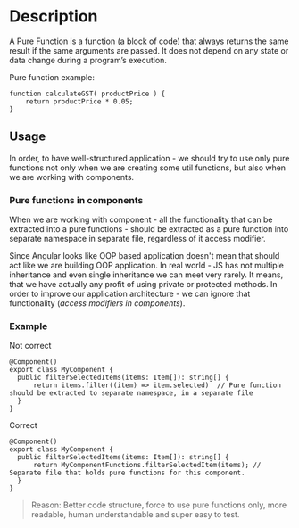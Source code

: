 # Description

A Pure Function is a function (a block of code) that always returns the same result if the same arguments are passed.
It does not depend on any state or data change during a program’s execution.

Pure function example:

```angular2html
function calculateGST( productPrice ) {
    return productPrice * 0.05;
}
```

## Usage

In order, to have well-structured application - we should try to use only pure functions not only when
we are creating some util functions, but also when we are working with components.

### Pure functions in components

When we are working with component - all the functionality that can be extracted into a pure functions - should be extracted as a pure function into separate namespace in separate file, regardless of it access modifier.

Since Angular looks like OOP based application doesn't mean that should act like we are building OOP application.
In real world - JS has not multiple inheritance and even single inheritance we can meet very rarely.
It means, that we have actually any profit of using private or protected methods.
In order to improve our application architecture - we can ignore that functionality (_access modifiers in components_).

### Example

Not correct

```angular2html
@Component()
export class MyComponent {
  public filterSelectedItems(items: Item[]): string[] {
      return items.filter((item) => item.selected)  // Pure function should be extracted to separate namespace, in a separate file
  }
}
```

Correct

```angular2html
@Component()
export class MyComponent {
  public filterSelectedItems(items: Item[]): string[] {
      return MyComponentFunctions.filterSelectedItem(items); // Separate file that holds pure functions for this component.
  }
}
```

> Reason: Better code structure, force to use pure functions only, more readable, human understandable and super easy to test.
